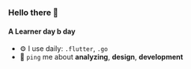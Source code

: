 ### Hello there 👋

#### A Learner day b day

- ⚙️ I use daily: `.flutter`, `.go`
- 💬 `ping` me about **analyzing**, **design**, **development**
